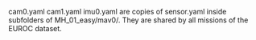 cam0.yaml
cam1.yaml
imu0.yaml
are copies of sensor.yaml inside subfolders of MH_01_easy/mav0/.
They are shared by all missions of the EUROC dataset.

